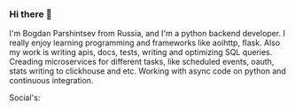 ### Hi there 👋

I'm Bogdan Parshintsev from Russia, and I'm a python backend developer. I really enjoy learning programming and frameworks like aoihttp, flask. Also my work is writing apis, docs, tests, writing and optimizing SQL queries. Creading microservices for different tasks, like scheduled events, oauth, stats writing to clickhouse and etc. Working with async code on python and continuous integration.

Social's:
<img srs="https://img.shields.io/static/v1?label=%D0%92%D0%BA%D0%BE%D0%BD%D1%82%D0%B0%D0%BA%D1%82%D0%B5&message=%D0%91%D0%BE%D0%B3%D0%B4%D0%B0%D0%BD%20%D0%9F%D0%B0%D1%80%D1%88%D0%B8%D0%BD%D1%86%D0%B5%D0%B2&style=style=for-the-badge&logo=vk&link=https://vk.com/bparshintsev&logoColor=4680C2&color=success">
